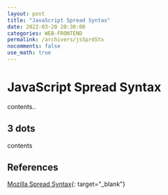 ```yaml
---
layout: post
title: "JavaScript Spread Syntax"
date: 2022-03-20 20:30:00
categories: WEB-FRONTEND
permalink: /archivers/jsSprdStx
nocomments: false
use_math: true
---
```


# JavaScript Spread Syntax

contents..

## 3 dots

contents

## References

[Mozilla Spread Syntax](https://developer.mozilla.org/en-US/docs/Web/JavaScaript/Reference/Operators/Spread_syntax){: target="\_blank"}
